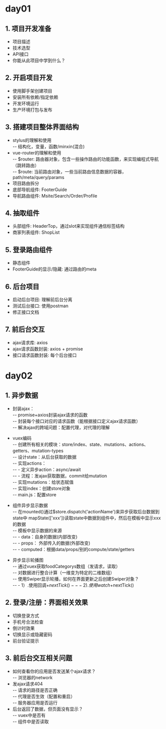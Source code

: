 # day01
## 1. 项目开发准备
-  项目描述  
-  技术选型  
-  API接口  
-  你能从此项目中学到什么？
  
## 2. 开启项目开发
-  使用脚手架创建项目  
-  安装所有依赖/指定依赖  
-  开发环境运行
-  生产环境打包与发布  

## 3. 搭建项目整体界面结构
-  stylus的理解和使用  
--      结构化，变量，函数/minxin(混合)
-  vue-router的理解和使用  
-- $router: 路由器对象，包含一些操作路由的功能函数，来实现编程式导航（跳转路由）  
-- $route: 当前路由对象，一些当前路由信息数据的容器，path/meta/query/params  
- 项目路由拆分
- 底部导航组件: FooterGuide
- 导航路由组件: Msite/Search/Order/Profile

## 4. 抽取组件
- 头部组件: HeaderTop，通过slot来实现组件通信标签结构
- 商家列表组件: ShopList

## 5. 登录路由组件
- 静态组件
- FooterGuide的显示/隐藏: 通过路由的meta

## 6. 后台项目
- 启动后台项目: 理解前后台分离
- 测试后台接口: 使用postman
- 修正接口文档

## 7. 前后台交互
- ajax请求库: axios
- ajax请求函数封装: axios + promise
- 接口请求函数封装: 每个后台接口

# day02
## 1. 异步数据
- 封装ajax：  
-- promise+axios封装ajax请求的函数  
-- 封装每个接口对应的请求函数（能根据接口定义ajax请求函数）  
-- 解决ajax的跨域问题：配置代理，对代理的理解  
- vuex编码  
-- 创建所有相关的模块：store/index、state、mutations、actions、getters、mutation-types  
-- 设计state：从后台获取的数据  
-- 实现actions：  
-- - 定义异步action：async/await  
-- - 流程：发ajax获取数据，commit给mutation  
-- 实现mutations：给状态赋值  
-- 实现index：创建store对象  
-- main.js：配置store

- 组件异步显示数据  
-- 在mounted()通过$store.dispatch('actionName')来异步获取后台数据到state中
mapState(['xxx'])读取state中数据到组件中，然后在模板中显示xxx的数据  
-- 模板中显示数据的来源  
-- - data：自身的数据(内部改变)  
-- - props： 外部传入的数据(外部改变)  
-- - computed：根据data/props/别的compute/state/getters  

- 异步显示轮播图  
-- 通过vuex获取foodCategorys数组（发请求，读取）  
-- 对数据进行整合计算（一维变为特定的二维数组）  
-- 使用Swiper显示轮播，如何在界面更新之后创建Swiper对象？  
  -- - 1）.使用回调+$nextTick()  
  -- - 2). 使用watch+$nextTick()  

## 2. 登录/注册：界面相关效果
- 切换登录方式
- 手机号合法检查
- 倒计时效果
- 切换显示或隐藏密码
- 前台验证提示

## 3. 前后台交互相关问题
- 如何查看你的应用是否发送某个ajax请求？  
-- 浏览器的network  
- 发ajax请求404  
-- 请求的路径是否正确  
-- 代理是否生效（配置和重启）  
-- 服务器应用是否运行  
- 后台返回了数据，但页面没有显示？  
-- vuex中是否有  
-- 组件中是否读取  


